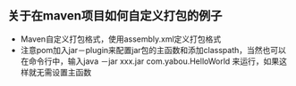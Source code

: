 ## 关于在maven项目如何自定义打包的例子

* Maven自定义打包格式，使用assembly.xml定义打包格式
* 注意pom加入jar－plugin来配置jar包的主函数和添加classpath，当然也可以在命令行中，输入java －jar  xxx.jar com.yabou.HelloWorld 来运行，如果这样就无需设置主函数
